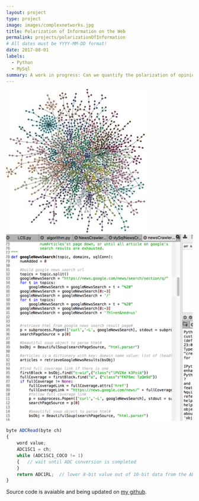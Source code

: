 ```yaml
---
layout: project
type: project
image: images/complexnetworks.jpg
title: Polarization of Information on the Web
permalink: projects/polarizationOfInformation
# All dates must be YYYY-MM-DD format!
date: 2017-08-01
labels:
  - Python
  - MySql
summary: A work in progress: Can we quantify the polarization of opinions and information surrounding a topic on the web?
---
```


<div class="ui small rounded images">
  <img class="ui image" src="../images/complexnetworks.jpg">
  <img class="ui image" src="../images/sourcecode.png">
</div>



```js
byte ADCRead(byte ch)
{
    word value;
    ADC1SC1 = ch;
    while (ADC1SC1_COCO != 1)
    {   // wait until ADC conversion is completed   
    }
    return ADC1RL;  // lower 8-bit value out of 10-bit data from the ADC
}
```

Source code is avaiable and being updated on [my github](https://github.com/dickensc/PolarizationOfInformation).




